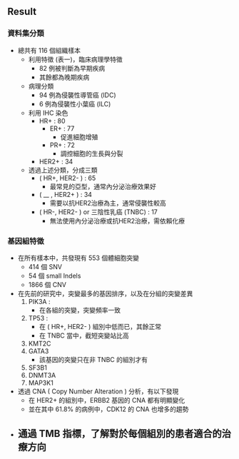 ## Result
### 資料集分類
- 總共有 116 個組織樣本
	- 利用特徵 (表一)，臨床病理學特徵
		- 82 例被判斷為早期疾病
		- 其餘都為晚期疾病
	- 病理分類
		- 94 例為侵襲性導管癌 (IDC)
		- 6 例為侵襲性小葉癌 (ILC)
	- 利用 IHC 染色
		- HR+ : 80
			- ER+ : 77
				- 促進細胞增殖
			- PR+ : 72
				- 調控細胞的生長與分裂
		- HER2+ : 34
	- 透過上述分類，分成三類
		- ( HR+, HER2- ) : 65
			- 最常見的亞型，通常內分泌治療效果好
		- ( __    , HER2+ ) : 34
			- 需要以抗HER2治療為主，通常侵襲性較高
		- ( HR-, HER2- ) or 三陰性乳癌 (TNBC) : 17
			- 無法使用內分泌治療或抗HER2治療，需依賴化療
### 基因組特徵
- 在所有樣本中，共發現有 553 個體細胞突變
	- 414 個 SNV
	- 54 個 small Indels
	- 1866 個 CNV
- 在先前的研究中，突變最多的基因排序，以及在分組的突變差異
	1. PIK3A : 
		- 在各組的突變，突變頻率一致
	2. TP53 : 
		- 在 ( HR+, HER2- ) 組別中低而已，其餘正常
		- 在 TNBC 當中，截短突變站比高
	3. KMT2C
	4. GATA3
		- 該基因的突變只在非 TNBC 的組別才有
	5. SF3B1
	6. DNMT3A
	7. MAP3K1
- 透過 CNA ( Copy Number Alteration ) 分析，有以下發現
	- 在 HER2+ 的組別中，ERBB2 基因的 CNA 都有明顯變化
	- 並在其中 61.8% 的病例中，CDK12 的 CNA 也增多的趨勢
- 通過 TMB 指標，了解對於每個組別的患者適合的治療方向
	- 

